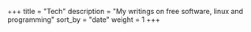 +++
title = "Tech"
description = "My writings on free software, linux and programming"
sort_by = "date"
weight = 1
+++
